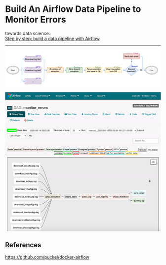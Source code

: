 # Build An Airflow Data Pipeline to Monitor Errors

towards data science:  
[Step by step: build a data pipeline with Airflow](https://towardsdatascience.com/step-by-step-build-a-data-pipeline-with-airflow-4f96854f7466)

---

![Workflow](./screenshots/workflow_monitor_errors.png)

![Build an Airflow data pipeline to monitor errors](./screenshots/monitor_errors_flow.gif)

## References
https://github.com/puckel/docker-airflow
